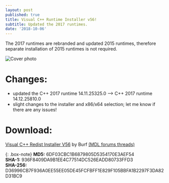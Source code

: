 ```yaml
---
layout: post
published: true
title: Visual C++ Runtime Installer v56!
subtitle: Updated the 2017 runtimes.
date: '2018-10-06'
---
```

The 2017 runtimes are rebranded and updated 2015 runtimes, therefore separate installation of 2015 runtimes is not required.

![Cover photo](https://i.imgur.com/8Evlqy3.png)

Changes:
===========
* updated the C++ 2017 runtime 14.11.25325.0 --> C++ 2017 runtime 14.12.25810.0
* slight changes to the installer and x86/x64 selection; let me know if there are any issues!

Download:
=============


[Visual C++ Redist Installer V56](https://drive.google.com/open?id=1pvP-Kp0umW3aQcx4OvkBN47YygDQHjMA) by Burf [(MDL forums threads)](https://forums.mydigitallife.net/threads/update-v56-visual-c-runtime-installer-by-burfadel.72953/)

{: .box-note}
**MD5:** 6DF03CBC1B6879805D5354170E3AEF54  
**SHA-1:** 936F8409DA9B1EE4C77514DC526EADD80733FFD3  
**SHA-256:** D36996CB7F936A0EE55EE05DE45FCFBFF1E829F105BBFA1B2297F3DA82D31BC9

